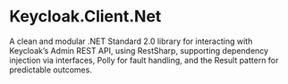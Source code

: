 # Keycloak.Client.Net
 A clean and modular .NET Standard 2.0 library for interacting with Keycloak’s Admin REST API, using RestSharp, supporting dependency injection via interfaces, Polly for fault handling, and the Result pattern for predictable outcomes.
